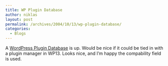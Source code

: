 ```yaml
---
title: WP Plugin Database
author: niklas
layout: post
permalink: /archives/2004/10/13/wp-plugin-database/
categories:
  - Blogs
---
```

A <a href="http://www.unknowngenius.com/wp-plugins/" class="broken_link">WordPress Plugin Database</a> is up. Would be nice if it could be tied in with a plugin manager in WP13. Looks nice, and I&#8217;m happy the compability field is used.